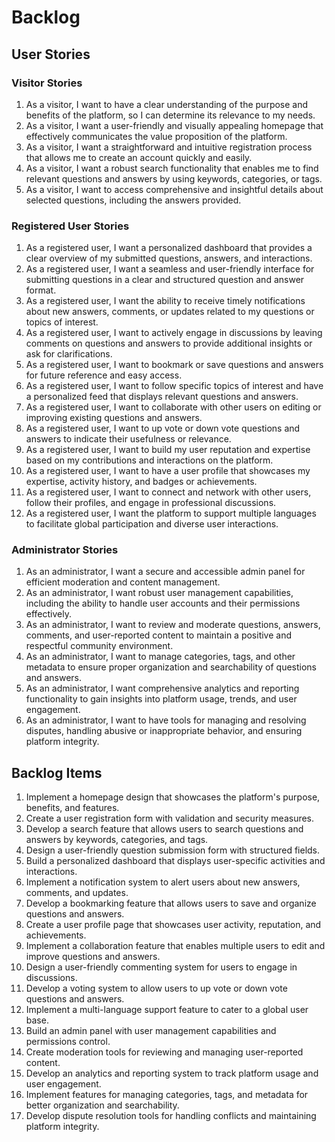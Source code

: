 # Backlog

## User Stories

### Visitor Stories

1. As a visitor, I want to have a clear understanding of the purpose and benefits of the platform, so I can determine its relevance to my needs.
2. As a visitor, I want a user-friendly and visually appealing homepage that effectively communicates the value proposition of the platform.
3. As a visitor, I want a straightforward and intuitive registration process that allows me to create an account quickly and easily.
4. As a visitor, I want a robust search functionality that enables me to find relevant questions and answers by using keywords, categories, or tags.
5. As a visitor, I want to access comprehensive and insightful details about selected questions, including the answers provided.

### Registered User Stories

1. As a registered user, I want a personalized dashboard that provides a clear overview of my submitted questions, answers, and interactions.
2. As a registered user, I want a seamless and user-friendly interface for submitting questions in a clear and structured question and answer format.
3. As a registered user, I want the ability to receive timely notifications about new answers, comments, or updates related to my questions or topics of interest.
4. As a registered user, I want to actively engage in discussions by leaving comments on questions and answers to provide additional insights or ask for clarifications.
5. As a registered user, I want to bookmark or save questions and answers for future reference and easy access.
6. As a registered user, I want to follow specific topics of interest and have a personalized feed that displays relevant questions and answers.
7. As a registered user, I want to collaborate with other users on editing or improving existing questions and answers.
8. As a registered user, I want to up vote or down vote questions and answers to indicate their usefulness or relevance.
9. As a registered user, I want to build my user reputation and expertise based on my contributions and interactions on the platform.
10. As a registered user, I want to have a user profile that showcases my expertise, activity history, and badges or achievements.
11. As a registered user, I want to connect and network with other users, follow their profiles, and engage in professional discussions.
12. As a registered user, I want the platform to support multiple languages to facilitate global participation and diverse user interactions.

### Administrator Stories

1. As an administrator, I want a secure and accessible admin panel for efficient moderation and content management.
2. As an administrator, I want robust user management capabilities, including the ability to handle user accounts and their permissions effectively.
3. As an administrator, I want to review and moderate questions, answers, comments, and user-reported content to maintain a positive and respectful community environment.
4. As an administrator, I want to manage categories, tags, and other metadata to ensure proper organization and searchability of questions and answers.
5. As an administrator, I want comprehensive analytics and reporting functionality to gain insights into platform usage, trends, and user engagement.
6. As an administrator, I want to have tools for managing and resolving disputes, handling abusive or inappropriate behavior, and ensuring platform integrity.

## Backlog Items

1. Implement a homepage design that showcases the platform's purpose, benefits, and features.
2. Create a user registration form with validation and security measures.
3. Develop a search feature that allows users to search questions and answers by keywords, categories, and tags.
4. Design a user-friendly question submission form with structured fields.
5. Build a personalized dashboard that displays user-specific activities and interactions.
6. Implement a notification system to alert users about new answers, comments, and updates.
7. Develop a bookmarking feature that allows users to save and organize questions and answers.
8. Create a user profile page that showcases user activity, reputation, and achievements.
9. Implement a collaboration feature that enables multiple users to edit and improve questions and answers.
10. Design a user-friendly commenting system for users to engage in discussions.
11. Develop a voting system to allow users to up vote or down vote questions and answers.
12. Implement a multi-language support feature to cater to a global user base.
13. Build an admin panel with user management capabilities and permissions control.
14. Create moderation tools for reviewing and managing user-reported content.
15. Develop an analytics and reporting system to track platform usage and user engagement.
16. Implement features for managing categories, tags, and metadata for better organization and searchability.
17. Develop dispute resolution tools for handling conflicts and maintaining platform integrity.
